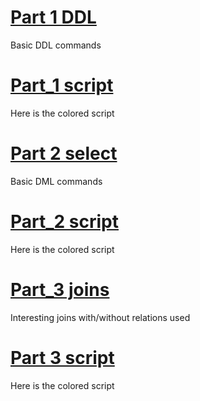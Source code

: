 # [Part 1 DDL](https://github.com/MariaDash/SQL/blob/main/PostgreSQL/Queries/SQL_Part_1_DDL.md)
Basic DDL commands
# [Part_1 script](https://github.com/MariaDash/SQL/blob/main/PostgreSQL/SQL_scripts/SQL_Part_1_DDL.sql)
Here is the colored script
# [Part 2 select](https://github.com/MariaDash/SQL/blob/main/PostgreSQL/Queries/SQL_Part_2_select_students_DML.md)
Basic DML commands
# [Part_2 script](https://github.com/MariaDash/SQL/blob/main/PostgreSQL/SQL_scripts/SQL_Part_2_select%20(students).sql)
Here is the colored script
# [Part_3 joins](https://github.com/MariaDash/SQL/blob/main/PostgreSQL/Queries/SQL_Part_3_DML_joins.md)
Interesting joins with/without relations used
# [Part 3 script](https://github.com/MariaDash/SQL/blob/main/PostgreSQL/SQL_scripts/SQL_Part_3_joins.sql)
Here is the colored script
